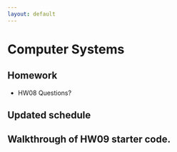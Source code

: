 ```yaml
---
layout: default
---
```


# Computer Systems

## Homework

 - HW08 Questions?
 
## Updated schedule

## Walkthrough of HW09 starter code.






